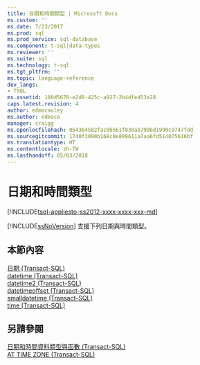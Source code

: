 ```yaml
---
title: 日期和時間類型 | Microsoft Docs
ms.custom: ''
ms.date: 7/23/2017
ms.prod: sql
ms.prod_service: sql-database
ms.component: t-sql|data-types
ms.reviewer: ''
ms.suite: sql
ms.technology: t-sql
ms.tgt_pltfrm: ''
ms.topic: language-reference
dev_langs:
- TSQL
ms.assetid: 100d5670-e2d8-425c-a927-2b4dfe453e28
caps.latest.revision: 4
author: edmacauley
ms.author: edmaca
manager: craigg
ms.openlocfilehash: 054364582fac0b561f830ab790bd1900c9747fdd
ms.sourcegitcommit: 1740f3090b168c0e809611a7aa6fd514075616bf
ms.translationtype: HT
ms.contentlocale: zh-TW
ms.lasthandoff: 05/03/2018
---
```

# <a name="date-and-time-types"></a>日期和時間類型
[!INCLUDE[tsql-appliesto-ss2012-xxxx-xxxx-xxx-md](../../includes/tsql-appliesto-ss2012-xxxx-xxxx-xxx-md.md)]

[!INCLUDE[ssNoVersion](../../includes/ssnoversion-md.md)] 支援下列日期與時間類型。
  
## <a name="in-this-section"></a>本節內容
[日期 &#40;Transact-SQL&#41;](../../t-sql/data-types/date-transact-sql.md)  
[datetime &#40;Transact-SQL&#41;](../../t-sql/data-types/datetime-transact-sql.md)  
[datetime2 &#40;Transact-SQL&#41;](../../t-sql/data-types/datetime2-transact-sql.md)  
[datetimeoffset &#40;Transact-SQL&#41;](../../t-sql/data-types/datetimeoffset-transact-sql.md)  
[smalldatetime &#40;Transact-SQL&#41;](../../t-sql/data-types/smalldatetime-transact-sql.md)  
[time &#40;Transact-SQL&#41;](../../t-sql/data-types/time-transact-sql.md)
  
## <a name="see-also"></a>另請參閱
[日期和時間資料類型與函數 &#40;Transact-SQL&#41;](../../t-sql/functions/date-and-time-data-types-and-functions-transact-sql.md)  
[AT TIME ZONE &#40;Transact-SQL&#41;](../../t-sql/queries/at-time-zone-transact-sql.md)
  
  
